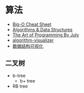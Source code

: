 # 算法

* [Big-O Cheat Sheet](http://bigocheatsheet.com/)
* [Algorithms & Data Structures](http://cs-playground-react.surge.sh/)
* [The Art of Programming By July](https://github.com/julycoding/The-Art-Of-Programming-By-July)
* [algorithm-visualizer](https://algorithm-visualizer.org/)
* [数据结构可视化](https://www.cs.usfca.edu/~galles/visualization/Algorithms.html)

## 二叉树

* b-tree
  * b+ tree
* RB tree
